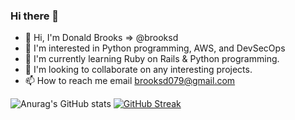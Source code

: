 ### Hi there 👋

- :wave: Hi, I'm Donald Brooks => @brooksd
- :eyes: I'm interested in Python programming, AWS, and DevSecOps 
- :seedling: I'm currently learning Ruby on Rails & Python programming.
- :revolving_hearts:️ I'm looking to collaborate on any interesting projects.
- :mailbox: How to reach me email brooksd079@gmail.com
<!---
**brooksd/brooksd** is a :sparkles: special :sparkles: repository because its `README.md` (this file) appears on your GitHub profile.
You can click the Preview link to take a look at your changes.
--->
![Anurag's GitHub stats](https://github-readme-stats.vercel.app/api?username=brooksd&show_icons=true&theme=codeSTACKr)
[![GitHub Streak](https://github-readme-streak-stats.herokuapp.com/?user=brooksd&theme=dark)](https://git.io/streak-stats)
<!--
**brooksd/brooksd** is a ✨ _special_ ✨ repository because its `README.md` (this file) appears on your GitHub profile.

Here are some ideas to get you started:

- 🔭 I’m currently working on ...
- 🌱 I’m currently learning ...
- 👯 I’m looking to collaborate on ...
- 🤔 I’m looking for help with ...
- 💬 Ask me about ...
- 📫 How to reach me: ...
- 😄 Pronouns: ...
- ⚡ Fun fact: ...
-->
